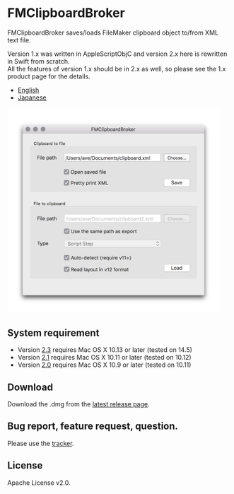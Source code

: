# FMClipboardBroker

FMClipboardBroker saves/loads FileMaker clipboard object to/from XML text file.

Version 1.x was written in AppleScriptObjC and version 2.x here is rewritten in Swift from scratch.  
All the features of version 1.x should be in 2.x as well, so please see the 1.x product page for the details.

- [English](http://www.key-planning.co.jp/software/fmclipboardbroker/fmclipboardbroker-english/)
- [Japanese](http://www.key-planning.co.jp/software/fmclipboardbroker/)

<img src="screen/main-window.png" width="480" />

## System requirement

- Version [2.3](https://github.com/harawata/fmclipboardbroker/releases/tag/2.3) requires Mac OS X 10.13 or later (tested on 14.5)
- Version [2.1](https://github.com/harawata/fmclipboardbroker/releases/tag/2.1) requires Mac OS X 10.11 or later (tested on 10.12)
- Version [2.0](https://github.com/harawata/fmclipboardbroker/releases/tag/2.0) requires Mac OS X 10.9 or later (tested on 10.11)

## Download

Download the .dmg from the [latest release page](https://github.com/harawata/fmclipboardbroker/releases/latest).

## Bug report, feature request, question.

Please use the [tracker](https://github.com/harawata/fmclipboardbroker/issues).

## License

Apache License v2.0.

